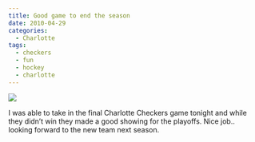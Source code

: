 ```yaml
---
title: Good game to end the season
date: 2010-04-29
categories:
  - Charlotte
tags:
  - checkers
  - fun
  - hockey
  - charlotte
---
```


![](/pics/inline_p_2048_1536_3ADCE4B3-084F-4229-BD04-54D14542042F.jpeg)

I was able to take in the final Charlotte Checkers game tonight and while they didn’t win they made a good showing for the playoffs. Nice job.. looking forward to the new team next season.

